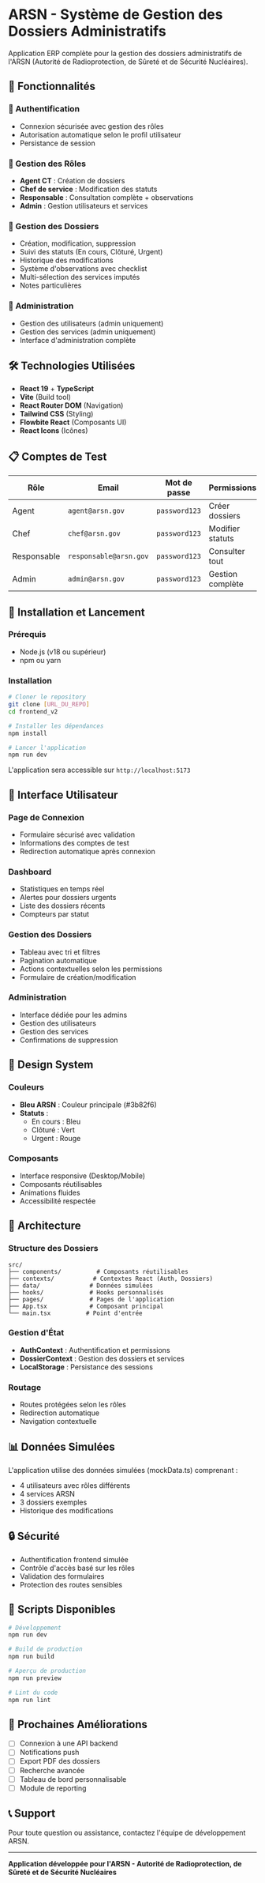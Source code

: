 # ARSN - Système de Gestion des Dossiers Administratifs

Application ERP complète pour la gestion des dossiers administratifs de l'ARSN (Autorité de Radioprotection, de Sûreté et de Sécurité Nucléaires).

## 🚀 Fonctionnalités

### 🔐 Authentification
- Connexion sécurisée avec gestion des rôles
- Autorisation automatique selon le profil utilisateur
- Persistance de session

### 👥 Gestion des Rôles
- **Agent CT** : Création de dossiers
- **Chef de service** : Modification des statuts
- **Responsable** : Consultation complète + observations
- **Admin** : Gestion utilisateurs et services

### 📁 Gestion des Dossiers
- Création, modification, suppression
- Suivi des statuts (En cours, Clôturé, Urgent)
- Historique des modifications
- Système d'observations avec checklist
- Multi-sélection des services imputés
- Notes particulières

### 🏢 Administration
- Gestion des utilisateurs (admin uniquement)
- Gestion des services (admin uniquement)
- Interface d'administration complète

## 🛠️ Technologies Utilisées

- **React 19** + **TypeScript**
- **Vite** (Build tool)
- **React Router DOM** (Navigation)
- **Tailwind CSS** (Styling)
- **Flowbite React** (Composants UI)
- **React Icons** (Icônes)

## 📋 Comptes de Test

| Rôle | Email | Mot de passe | Permissions |
|------|-------|--------------|-------------|
| Agent | `agent@arsn.gov` | `password123` | Créer dossiers |
| Chef | `chef@arsn.gov` | `password123` | Modifier statuts |
| Responsable | `responsable@arsn.gov` | `password123` | Consulter tout |
| Admin | `admin@arsn.gov` | `password123` | Gestion complète |

## 🚀 Installation et Lancement

### Prérequis
- Node.js (v18 ou supérieur)
- npm ou yarn

### Installation
```bash
# Cloner le repository
git clone [URL_DU_REPO]
cd frontend_v2

# Installer les dépendances
npm install

# Lancer l'application
npm run dev
```

L'application sera accessible sur `http://localhost:5173`

## 📱 Interface Utilisateur

### Page de Connexion
- Formulaire sécurisé avec validation
- Informations des comptes de test
- Redirection automatique après connexion

### Dashboard
- Statistiques en temps réel
- Alertes pour dossiers urgents
- Liste des dossiers récents
- Compteurs par statut

### Gestion des Dossiers
- Tableau avec tri et filtres
- Pagination automatique
- Actions contextuelles selon les permissions
- Formulaire de création/modification

### Administration
- Interface dédiée pour les admins
- Gestion des utilisateurs
- Gestion des services
- Confirmations de suppression

## 🎨 Design System

### Couleurs
- **Bleu ARSN** : Couleur principale (#3b82f6)
- **Statuts** :
  - En cours : Bleu
  - Clôturé : Vert
  - Urgent : Rouge

### Composants
- Interface responsive (Desktop/Mobile)
- Composants réutilisables
- Animations fluides
- Accessibilité respectée

## 🔧 Architecture

### Structure des Dossiers
```
src/
├── components/          # Composants réutilisables
├── contexts/           # Contextes React (Auth, Dossiers)
├── data/              # Données simulées
├── hooks/             # Hooks personnalisés
├── pages/             # Pages de l'application
├── App.tsx            # Composant principal
└── main.tsx          # Point d'entrée
```

### Gestion d'État
- **AuthContext** : Authentification et permissions
- **DossierContext** : Gestion des dossiers et services
- **LocalStorage** : Persistance des sessions

### Routage
- Routes protégées selon les rôles
- Redirection automatique
- Navigation contextuelle

## 📊 Données Simulées

L'application utilise des données simulées (mockData.ts) comprenant :
- 4 utilisateurs avec rôles différents
- 4 services ARSN
- 3 dossiers exemples
- Historique des modifications

## 🔒 Sécurité

- Authentification frontend simulée
- Contrôle d'accès basé sur les rôles
- Validation des formulaires
- Protection des routes sensibles

## 📝 Scripts Disponibles

```bash
# Développement
npm run dev

# Build de production
npm run build

# Aperçu de production
npm run preview

# Lint du code
npm run lint
```

## 🎯 Prochaines Améliorations

- [ ] Connexion à une API backend
- [ ] Notifications push
- [ ] Export PDF des dossiers
- [ ] Recherche avancée
- [ ] Tableau de bord personnalisable
- [ ] Module de reporting

## 📞 Support

Pour toute question ou assistance, contactez l'équipe de développement ARSN.

---

**Application développée pour l'ARSN - Autorité de Radioprotection, de Sûreté et de Sécurité Nucléaires**
